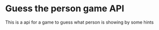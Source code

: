 # Guess the person game API

This is a api for a game to guess what person is showing by some hints 
